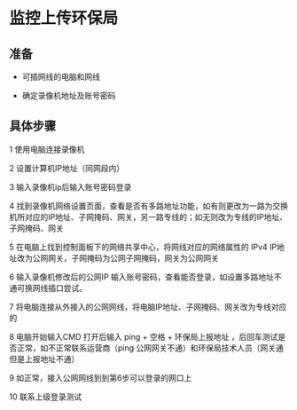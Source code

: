 # 监控上传环保局

## 准备

- 可插网线的电脑和网线

- 确定录像机地址及账号密码

## 具体步骤

1 使用电脑连接录像机

2 设置计算机IP地址（同网段内）

3 输入录像机ip后输入账号密码登录

4 找到录像机网络设置页面，查看是否有多路地址功能，如有则更改为一路为交换机所对应的IP地址、子网掩码、网关，另一路专线的；如无则改为专线的IP地址、子网掩码、网关

5 在电脑上找到控制面板下的网络共享中心，将网线对应的网络属性的 IPv4 IP地址改为公网网关，子网掩码为公网子网掩码，网关为公网网关

6 输入录像机修改后的公网IP 输入账号密码，查看能否登录，如设置多路地址不通可换网线插口尝试。

7 将电脑连接从外接入的公网网线，将电脑IP地址、子网掩码、网关改为专线对应的

8 电脑开始输入CMD 打开后输入  ping + 空格 + 环保局上报地址 ，后回车测试是否正常，如不正常联系运营商（ping 公网网关不通）和环保局技术人员（网关通但是上报地址不通）

9 如正常，接入公网网线到到第6步可以登录的网口上 

10 联系上级登录测试